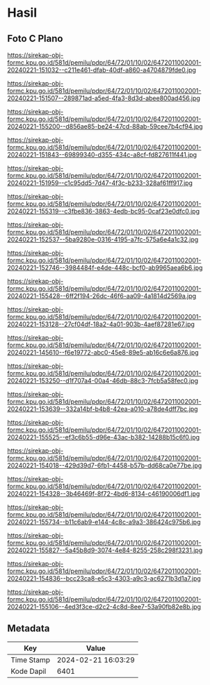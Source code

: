 # Hasil

## Foto C Plano

https://sirekap-obj-formc.kpu.go.id/581d/pemilu/pdpr/64/72/01/10/02/6472011002001-20240221-151032--c211e461-dfab-40df-a860-a4704879fde0.jpg

https://sirekap-obj-formc.kpu.go.id/581d/pemilu/pdpr/64/72/01/10/02/6472011002001-20240221-151507--289871ad-a5ed-4fa3-8d3d-abee800ad456.jpg

https://sirekap-obj-formc.kpu.go.id/581d/pemilu/pdpr/64/72/01/10/02/6472011002001-20240221-155200--d856ae85-be24-47cd-88ab-59cee7b4cf94.jpg

https://sirekap-obj-formc.kpu.go.id/581d/pemilu/pdpr/64/72/01/10/02/6472011002001-20240221-151843--69899340-d355-434c-a8cf-fd827611f441.jpg

https://sirekap-obj-formc.kpu.go.id/581d/pemilu/pdpr/64/72/01/10/02/6472011002001-20240221-151959--c1c95dd5-7d47-4f3c-b233-328af61ff917.jpg

https://sirekap-obj-formc.kpu.go.id/581d/pemilu/pdpr/64/72/01/10/02/6472011002001-20240221-155319--c3fbe836-3863-4edb-bc95-0caf23e0dfc0.jpg

https://sirekap-obj-formc.kpu.go.id/581d/pemilu/pdpr/64/72/01/10/02/6472011002001-20240221-152537--5ba9280e-0316-4195-a7fc-575a6e4a1c32.jpg

https://sirekap-obj-formc.kpu.go.id/581d/pemilu/pdpr/64/72/01/10/02/6472011002001-20240221-152746--3984484f-e4de-448c-bcf0-ab9965aea6b6.jpg

https://sirekap-obj-formc.kpu.go.id/581d/pemilu/pdpr/64/72/01/10/02/6472011002001-20240221-155428--6ff2f194-26dc-46f6-aa09-4a1814d2569a.jpg

https://sirekap-obj-formc.kpu.go.id/581d/pemilu/pdpr/64/72/01/10/02/6472011002001-20240221-153128--27cf04df-18a2-4a01-903b-4aef87281e67.jpg

https://sirekap-obj-formc.kpu.go.id/581d/pemilu/pdpr/64/72/01/10/02/6472011002001-20240221-145610--f6e19772-abc0-45e8-89e5-ab16c6e6a876.jpg

https://sirekap-obj-formc.kpu.go.id/581d/pemilu/pdpr/64/72/01/10/02/6472011002001-20240221-153250--d1f707a4-00a4-46db-88c3-7fcb5a58fec0.jpg

https://sirekap-obj-formc.kpu.go.id/581d/pemilu/pdpr/64/72/01/10/02/6472011002001-20240221-153639--332a14bf-b4b8-42ea-a010-a78de4dff7bc.jpg

https://sirekap-obj-formc.kpu.go.id/581d/pemilu/pdpr/64/72/01/10/02/6472011002001-20240221-155525--ef3c6b55-d96e-43ac-b382-14288b15c6f0.jpg

https://sirekap-obj-formc.kpu.go.id/581d/pemilu/pdpr/64/72/01/10/02/6472011002001-20240221-154018--429d39d7-6fb1-4458-b57b-dd68ca0e77be.jpg

https://sirekap-obj-formc.kpu.go.id/581d/pemilu/pdpr/64/72/01/10/02/6472011002001-20240221-154328--3b46469f-8f72-4bd6-8134-c46190006df1.jpg

https://sirekap-obj-formc.kpu.go.id/581d/pemilu/pdpr/64/72/01/10/02/6472011002001-20240221-155734--b11c6ab9-e144-4c8c-a9a3-386424c975b6.jpg

https://sirekap-obj-formc.kpu.go.id/581d/pemilu/pdpr/64/72/01/10/02/6472011002001-20240221-155827--5a45b8d9-3074-4e84-8255-258c298f3231.jpg

https://sirekap-obj-formc.kpu.go.id/581d/pemilu/pdpr/64/72/01/10/02/6472011002001-20240221-154836--bcc23ca8-e5c3-4303-a9c3-ac6271b3d1a7.jpg

https://sirekap-obj-formc.kpu.go.id/581d/pemilu/pdpr/64/72/01/10/02/6472011002001-20240221-155106--4ed3f3ce-d2c2-4c8d-8ee7-53a90fb82e8b.jpg


## Metadata

| Key        | Value               |
| ---------- | ------------------- |
| Time Stamp | 2024-02-21 16:03:29 |
| Kode Dapil | 6401                |




